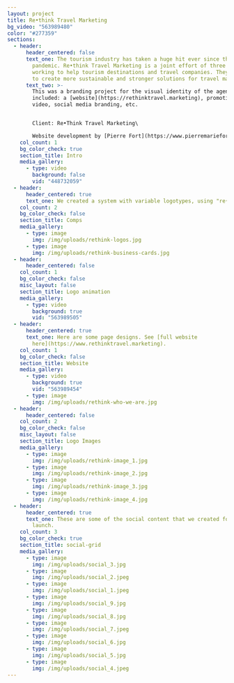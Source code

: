 ```yaml
---
layout: project
title: Re•think Travel Marketing
bg_video: "563989480"
color: "#277359"
sections:
  - header:
      header_centered: false
      text_one: The tourism industry has taken a huge hit ever since the COVID-19
        pandemic. Re•think Travel Marketing is a joint effort of three agencies,
        working to help tourism destinations and travel companies. They also aim
        to create more sustainable and stronger solutions for travel marketing.
      text_two: >-
        This was a branding project for the visual identity of the agency, which
        included: a [website](https://rethinktravel.marketing), promotional
        video, social media branding, etc. 


        Client: Re•Think Travel Marketing\

        Website development by [Pierre Fort](https://www.pierremariefort.com/).
    col_count: 1
    bg_color_check: true
    section_title: Intro
    media_gallery:
      - type: video
        background: false
        vid: "448732059"
  - header:
      header_centered: true
      text_one: We created a system with variable logotypes, using "re•" as a motif.
    col_count: 2
    bg_color_check: false
    section_title: Comps
    media_gallery:
      - type: image
        img: /img/uploads/rethink-logos.jpg
      - type: image
        img: /img/uploads/rethink-business-cards.jpg
  - header:
      header_centered: false
    col_count: 1
    bg_color_check: false
    misc_layout: false
    section_title: Logo animation
    media_gallery:
      - type: video
        background: true
        vid: "563989505"
  - header:
      header_centered: true
      text_one: Here are some page designs. See [full website
        here](https://www.rethinktravel.marketing).
    col_count: 1
    bg_color_check: false
    section_title: Website
    media_gallery:
      - type: video
        background: true
        vid: "563989454"
      - type: image
        img: /img/uploads/rethink-who-we-are.jpg
  - header:
      header_centered: false
    col_count: 2
    bg_color_check: false
    misc_layout: false
    section_title: Logo Images
    media_gallery:
      - type: image
        img: /img/uploads/rethink-image_1.jpg
      - type: image
        img: /img/uploads/rethink-image_2.jpg
      - type: image
        img: /img/uploads/rethink-image_3.jpg
      - type: image
        img: /img/uploads/rethink-image_4.jpg
  - header:
      header_centered: true
      text_one: These are some of the social content that we created for the brand
        launch.
    col_count: 3
    bg_color_check: true
    section_title: social-grid
    media_gallery:
      - type: image
        img: /img/uploads/social_3.jpg
      - type: image
        img: /img/uploads/social_2.jpeg
      - type: image
        img: /img/uploads/social_1.jpeg
      - type: image
        img: /img/uploads/social_9.jpg
      - type: image
        img: /img/uploads/social_8.jpg
      - type: image
        img: /img/uploads/social_7.jpeg
      - type: image
        img: /img/uploads/social_6.jpg
      - type: image
        img: /img/uploads/social_5.jpg
      - type: image
        img: /img/uploads/social_4.jpeg
---
```

